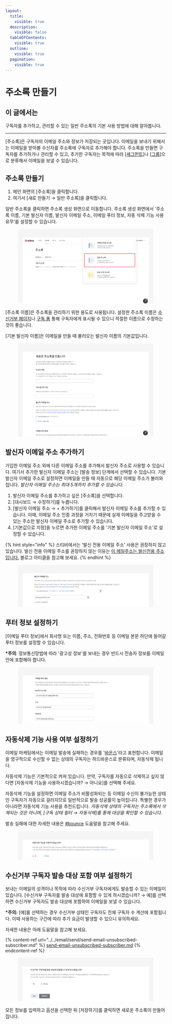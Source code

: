```yaml
---
layout:
  title:
    visible: true
  description:
    visible: false
  tableOfContents:
    visible: true
  outline:
    visible: true
  pagination:
    visible: true
---
```


# 주소록 만들기

## 이 글에서는

구독자를 추가하고, 관리할 수 있는 일반 주소록의 기본 사용 방법에 대해 알아봅니다.

***

\[주소록]은 구독자의 이메일 주소와 정보가 저장되는 곳입니다. 이메일을 보내기 위해서는 이메일을 받아볼 수신자를 주소록에 구독자로 추가해야 합니다. 주소록을 만들면 구독자를 추가하거나 관리할 수 있고, 추가한 구독자는 목적에 따라 \[[세그먼트](../classify-subscribers/how-to-use-segment.md)]나 \[[그룹](../classify-subscribers/how-to-use-groups.md)]으로 분류해서 이메일을 보낼 수 있습니다.&#x20;



## 주소록 만들기 <a href="#h_01gf88hr2750sqpb51k4xxdbj7" id="h_01gf88hr2750sqpb51k4xxdbj7"></a>

1. 메인 화면의 \[주소록]을 클릭합니다.
2. 여기서 \[새로 만들기 → 일반 주소록]을 클릭합니다.

일반 주소록을 클릭하면 주소록 생성 화면으로 이동합니다. 주소록 생성 화면에서 '주소록 이름, 기본 발신자 이름, 발신자 이메일 주소, 이메일 푸터 정보, 자동 삭제 기능 사용 유무'를 설정할 수 있습니다.&#x20;

<figure><img src="../../.gitbook/assets/일반 주소록 만들기.png" alt=""><figcaption></figcaption></figure>

\[주소록 이름]은 주소록을 관리하기 위한 용도로 사용됩니다. 설정한 주소록 이름은 [수신거부 페이지](../../email/edit/unsubscribe.md)나 [구독 폼](../gather-subscribers/form.md) 통해 구독자에게 표시될 수 있으니 적절한 이름으로 수정하는 것이 좋습니다.

\[기본 발신자 이름]은 이메일을 만들 때 불러오는 발신자 이름의 기본값입니다.

<figure><img src="../../.gitbook/assets/주소록 설정.png" alt=""><figcaption></figcaption></figure>



## 발신자 이메일 주소 추가하기 <a href="#h_01gf88jfx86w5ewkkk27bdp48j" id="h_01gf88jfx86w5ewkkk27bdp48j"></a>

가입한 이메일 주소 외에 다른 이메일 주소를 추가해서 발신자 주소로 사용할 수 있습니다. 여기서 추가한 발신자 이메일 주소는 \[발송 정보] 단계에서 선택할 수 있습니다. 기본 발신자 이메일 주소로 설정하면 이메일을 만들 때 자동으로 해당 이메일 주소가 불러와집니다. _발신자 이메일 주소는 최대 5개까지 추가할 수 있습니다._

1. 발신자 이메일 주소를 추가하고 싶은 \[주소록]을 선택합니다.
2. \[대시보드 → 수정하기]를 누릅니다.
3. \[발신자 이메일 주소 → + 추가하기]를 클릭해서 발신자 이메일 주소를 추가할 수 있습니다. 이때, 이메일 주소 인증 과정을 거치기 때문에 실제 이메일을 주고받을 수 있는 주소만 발신자 이메일 주소로 추가할 수 있습니다.
4. \[기본값으로 지정]을 누르면 추가한 이메일 주소를 '기본 발신자 이메일 주소'로 설정할 수 있습니다.

{% hint style="info" %}
스티비에서는 '발신 전용 이메일 주소' 사용은 권장하지 않고 있습니다. 발신 전용 이메일 주소를 권장하지 않는 이유는 [이 메일주소는 발신전용 주소입니다.](https://blog.stibee.com/%EC%9D%B4-%EB%A9%94%EC%9D%BC%EC%A3%BC%EC%86%8C%EB%8A%94-%EB%B0%9C%EC%8B%A0%EC%A0%84%EC%9A%A9-%EC%A3%BC%EC%86%8C%EC%9E%85%EB%8B%88%EB%8B%A4-8f9806db7768) 블로그 아티클을 참고해 보세요.
{% endhint %}

<figure><img src="../../.gitbook/assets/발신자 주소 추가.png" alt=""><figcaption></figcaption></figure>



## 푸터 정보 설정하기

\[이메일 푸터 정보]에서 회사명 또는 이름, 주소, 전화번호 등 이메일 본문 하단에 들어갈 푸터 정보를 설정할 수 있습니다.

**\*주의**: 정보통신망법에 따라 '광고성 정보'를 보내는 경우 반드시 전송자 정보를 이메일 안에 포함해야 합니다.

<figure><img src="../../.gitbook/assets/푸터 정보 추가.png" alt=""><figcaption></figcaption></figure>

## 자동삭제 기능 사용 여부 설정하기 <a href="#auto-deletion" id="auto-deletion"></a>

이메일 마케팅에서는 이메일 발송에 실패하는 경우를 '[바운스](../../email/analytics/email-detailed-statistics.md#h_01gfmfz4vxk1e8gds0mhbttyrm)'라고 표현합니다. 이메일을 영구적으로 수신할 수 없는 상태의 구독자는 하드바운스로 분류되며, 자동삭제 됩니&#xB2E4;_._

자동삭제 기능은 기본적으로 켜져 있습니다. 만약, 구독자를 자동으로 삭제하고 싶지 않다면 \[자동삭제 기능을 사용하시겠습니까? → 아니요]를 선택해 주세요.

자동삭제 기능을 설정하면 이메일 주소가 비활성화되는 등 이메일 수신이 불가능한 상태인 구독자가 자동으로 걸러지므로 일반적으로 발송 성공률이 높아집니다. 특별한 경우가 아니라면 자동삭제 기능 사용을 추천드립니다. _자동삭제 상태의 구독자는 주소록에서 삭제되는 것은 아니며, \[구독 상태 필터 → 자동삭제]를 통해 대상을 확인할 수 있습니다._

발송 실패에 대한 자세한 내용은 [#bounce](../../email/analytics/email-detailed-statistics.md#bounce "mention") 도움말을 참고해 주세요.

<figure><img src="../../.gitbook/assets/주소록 만들기_자동삭제.png" alt=""><figcaption></figcaption></figure>

## 수신거부 구독자 발송 대상 포함 여부 설정하기

보내는 이메일의 성격이나 목적에 따라 수신거부 구독자에게도 발송할 수 있는 이메일이 있습니다. \[수신거부 구독자를 발송 대상에 포함할 수 있게 하시겠습니까? → 예]를 선택하면 수신거부 구독자도 발송 대상에 포함하여 이메일을 보낼 수 있습니다.&#x20;

**\*주의:** \[예]를 선택하는 경우 수신거부 상태인 구독자도 전체 구독자 수 계산에 포함됩니다. 이때 사용하는 구간에 따라 추가 요금이 발생할 수 있으니 유의하세요.

자세한 내용은 아래 도움말을 참고해 보세요.

{% content-ref url="../../email/send/send-email-unsubscribed-subscriber.md" %}
[send-email-unsubscribed-subscriber.md](../../email/send/send-email-unsubscribed-subscriber.md)
{% endcontent-ref %}

<figure><img src="../../.gitbook/assets/주소록 만들기_수신거부.png" alt=""><figcaption></figcaption></figure>



모든 정보를 입력하고 옵션을 선택한 뒤 \[저장하기]를 클릭하면 새로운 주소록이 만들어집니다.
